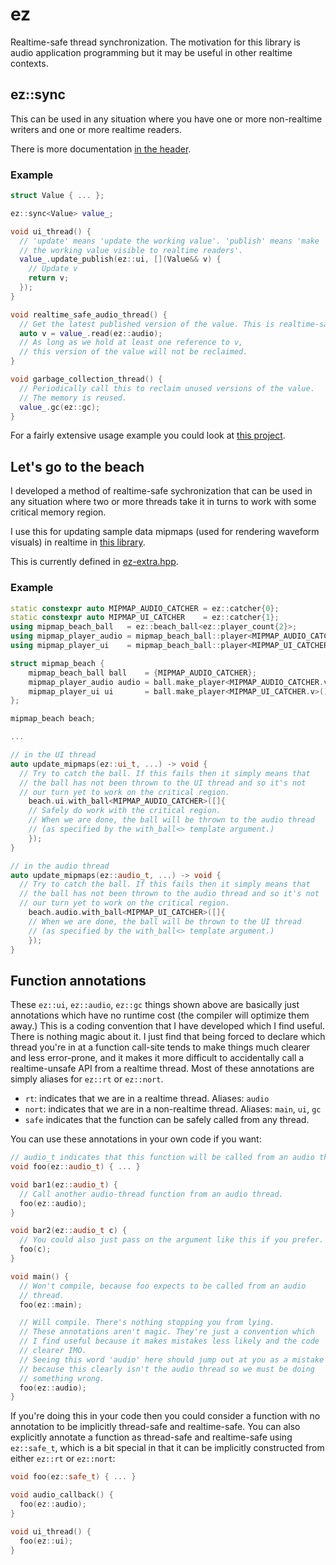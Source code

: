 # ez

Realtime-safe thread synchronization. The motivation for this library is audio application programming but it may be useful in other realtime contexts.

## ez::sync

This can be used in any situation where you have one or more non-realtime writers and one or more realtime readers.

There is more documentation [in the header](include/ez.hpp).

### Example

```c++
struct Value { ... };

ez::sync<Value> value_;

void ui_thread() {
  // 'update' means 'update the working value'. 'publish' means 'make
  // the working value visible to realtime readers'.
  value_.update_publish(ez::ui, [](Value&& v) {
    // Update v
    return v;
  });
}

void realtime_safe_audio_thread() {
  // Get the latest published version of the value. This is realtime-safe.
  auto v = value_.read(ez::audio);
  // As long as we hold at least one reference to v,
  // this version of the value will not be reclaimed.
}

void garbage_collection_thread() {
  // Periodically call this to reclaim unused versions of the value.
  // The memory is reused.
  value_.gc(ez::gc);
}
```

For a fairly extensive usage example you could look at [this project](https://github.com/colugomusic/scuff).

## Let's go to the beach

I developed a method of realtime-safe sychronization that can be used in any situation where two or more threads take it in turns to work with some critical memory region.

I use this for updating sample data mipmaps (used for rendering waveform visuals) in realtime in [this library](https://github.com/colugomusic/adrian).

This is currently defined in [ez-extra.hpp](include/ez-extra.hpp).

### Example

```c++
static constexpr auto MIPMAP_AUDIO_CATCHER = ez::catcher{0};
static constexpr auto MIPMAP_UI_CATCHER    = ez::catcher{1};
using mipmap_beach_ball   = ez::beach_ball<ez::player_count{2}>;
using mipmap_player_audio = mipmap_beach_ball::player<MIPMAP_AUDIO_CATCHER.v>;
using mipmap_player_ui    = mipmap_beach_ball::player<MIPMAP_UI_CATCHER.v>;

struct mipmap_beach {
	mipmap_beach_ball ball    = {MIPMAP_AUDIO_CATCHER};
	mipmap_player_audio audio = ball.make_player<MIPMAP_AUDIO_CATCHER.v>();
	mipmap_player_ui ui       = ball.make_player<MIPMAP_UI_CATCHER.v>();
};

mipmap_beach beach;

...

// in the UI thread
auto update_mipmaps(ez::ui_t, ...) -> void {
  // Try to catch the ball. If this fails then it simply means that
  // the ball has not been thrown to the UI thread and so it's not
  // our turn yet to work on the critical region.
	beach.ui.with_ball<MIPMAP_AUDIO_CATCHER>([]{
    // Safely do work with the critical region.
    // When we are done, the ball will be thrown to the audio thread
    // (as specified by the with_ball<> template argument.)
	});
}

// in the audio thread
auto update_mipmaps(ez::audio_t, ...) -> void {
  // Try to catch the ball. If this fails then it simply means that
  // the ball has not been thrown to the audio thread and so it's not
  // our turn yet to work on the critical region.
	beach.audio.with_ball<MIPMAP_UI_CATCHER>([]{
    // When we are done, the ball will be thrown to the UI thread
    // (as specified by the with_ball<> template argument.)
	});
}
```

## Function annotations
These `ez::ui`, `ez::audio`, `ez::gc` things shown above are basically just annotations which have no runtime cost (the compiler will optimize them away.) This is a coding convention that I have developed which I find useful. There is nothing magic about it. I just find that being forced to declare which thread you're in at a function call-site tends to make things much clearer and less error-prone, and it makes it more difficult to accidentally call a realtime-unsafe API from a realtime thread. Most of these annotations are simply aliases for `ez::rt` or `ez::nort`.

- `rt`: indicates that we are in a realtime thread. Aliases: `audio`
- `nort`: indicates that we are in a non-realtime thread. Aliases: `main`, `ui`, `gc`
- `safe` indicates that the function can be safely called from any thread.

You can use these annotations in your own code if you want:

```c++
// audio_t indicates that this function will be called from an audio thread.
void foo(ez::audio_t) { ... }

void bar1(ez::audio_t) {
  // Call another audio-thread function from an audio thread.
  foo(ez::audio);
}

void bar2(ez::audio_t c) {
  // You could also just pass on the argument like this if you prefer.
  foo(c);
}

void main() {
  // Won't compile, because foo expects to be called from an audio
  // thread.
  foo(ez::main);

  // Will compile. There's nothing stopping you from lying.
  // These annotations aren't magic. They're just a convention which
  // I find useful because it makes mistakes less likely and the code
  // clearer IMO.
  // Seeing this word 'audio' here should jump out at you as a mistake
  // because this clearly isn't the audio thread so we must be doing
  // something wrong.
  foo(ez::audio); 
}
```

If you're doing this in your code then you could consider a function with no annotation to be implicitly thread-safe and realtime-safe. You can also explicitly annotate a function as thread-safe and realtime-safe using `ez::safe_t`, which is a bit special in that it can be implicitly constructed from either `ez::rt` or `ez::nort`:

```c++
void foo(ez::safe_t) { ... }

void audio_callback() {
  foo(ez::audio);
}

void ui_thread() {
  foo(ez::ui);
}
```
